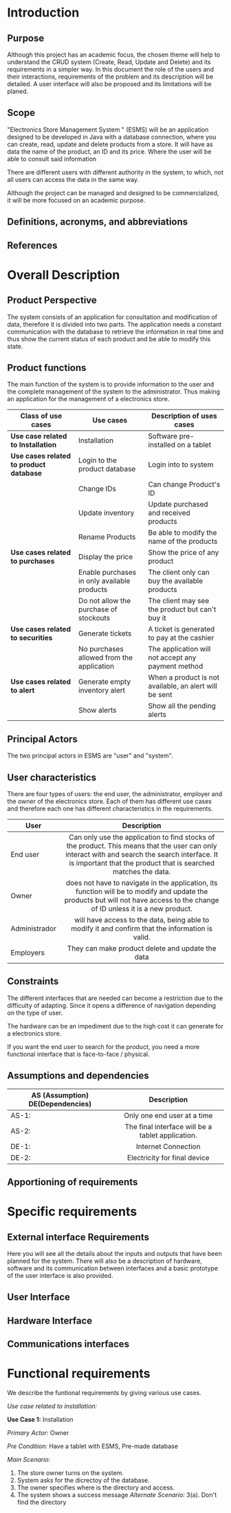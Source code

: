 # Introduction
## Purpose

Although this project has an academic focus, the chosen theme will help to understand the CRUD system (Create, Read, Update and Delete) and its requirements in a simpler way. In this document the role of the users and their interactions, requirements of the problem and its description will be detailed. A user interface will also be proposed and its limitations will be planed.

## Scope

"Electronics Store Management System " (ESMS) will be an application designed to be developed in Java with a database connection, where you can create, read, update and delete products from a store. It will have as data the name of the product, an ID and its price. Where the user will be able to consult said information

There are different users with different authority in the system, to which, not all users can access the data in the same way.

Although the project can be managed and designed to be commercialized, it will be more focused on an academic purpose.

## Definitions, acronyms, and abbreviations

## References

# Overall Description
## Product Perspective

The system consists of an application for consultation and modification of data, therefore it is divided into two parts.
The application needs a constant communication with the database to retrieve the information in real time and thus show the current status of each product and be able to modify this state.


## Product functions

The main function of the system is to provide information to the user and the complete management of the system to the administrator. Thus making an application for the management of a electronics store.

| Class of use cases|Use cases| Description of uses cases|
| ------------- |-------------| -----|
|**Use case related to Installation**   |Installation   |Software pre-installed on a tablet |
|**Use cases related to product database**|Login to the product database| Login into to system |
|| Change IDs| Can change Product's ID|
|| Update inventory | Update purchased and received products |
|| Rename Products | Be able to modify the name of the products|
|**Use cases related to purchases**| Display the price|Show the price of any product|
||Enable purchases in only available products | The client only can buy the available products|
||Do not allow the purchase of stockouts| The client may see the product but can't buy it|
|**Use cases related to securities**|Generate tickets|A ticket is generated to pay at the cashier|
||No purchases allowed from the application |The application will not accept any payment method|
|**Use cases related to alert**|Generate empty inventory alert|When a product is not available, an alert will be sent|
||Show alerts|Show all the pending alerts|

## Principal Actors
The two principal actors in ESMS are "user" and "system".

## User characteristics

There are four types of users: the end user, the administrator, employer and the owner of the electronics store. Each of them has different use cases and therefore each one has different characteristics in the requirements.

| User| Description|
| ------------- |:-------------:| 
| End user | Can only use the application to find stocks of the product. This means that the user can only interact with and search the search interface. It is important that the product that is searched matches the data.      |
| Owner| does not have to navigate in the application, its function will be to modify and update the products but will not have access to the change of ID unless it is a new product. | 
| Administrador | will have access to the data, being able to modify it and confirm that the information is valid. |
| Employers |They can make product delete and update the data|

## Constraints
The different interfaces that are needed can become a restriction due to the difficulty of adapting. Since it opens a difference of navigation depending on the type of user.

The hardware can be an impediment due to the high cost it can generate for a electronics store.

If you want the end user to search for the product, you need a more functional interface that is face-to-face / physical.

## Assumptions and dependencies
| AS (Assumption) DE(Dependencies)| Description |
| ------------- |:-------------:| 
| AS-1:| Only one end user at a time  |
| AS-2:| The final interface will be a tablet application.| 
| DE-1:| Internet Connection |
| DE-2:| Electricity for final device|
## Apportioning of requirements

# Specific requirements

## External interface Requirements

Here you will see all the details about the inputs and outputs that have been planned for the system. There will also be a description of hardware, software and its communication between interfaces and a basic prototype of the user interface is also provided.

## User Interface
## Hardware Interface
## Communications interfaces

# Functional requirements
We describe the funtional requirements by giving various use cases.

 *Use case related to installation:*

 **Use Case 1:** Installation

 *Primary Actor*: Owner

 *Pre Condition*: Have a tablet with ESMS, Pre-made database

 *Main Scenario:*
 1. The store owner turns on the system.
 2. System asks for the dicrectoy of the database.
 3. The owner specifies where is the directory and access.
 4. The system shows a success message
 *Alternate Scenario:*
 3(a). Don't find the directory
 
